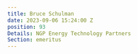 ```yaml
---
title: Bruce Schulman
date: 2023-09-06 15:24:00 Z
position: 93
Details: NGP Energy Technology Partners
Section: emeritus
---
```


